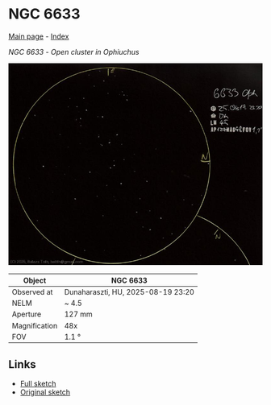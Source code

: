 # NGC 6633

[Main page](../index.md) - [Index](../pages/obj_index.md)

_NGC 6633_ - _Open cluster in Ophiuchus_  

![NGC 6633](../img/ngc-6633-20250820.jpg)

Object | NGC 6633
-|-
Observed at | Dunaharaszti, HU, 2025-08-19 23:20
NELM | ~ 4.5
Aperture | 127 mm
Magnification | 48x
FOV | 1.1 °


## Links

- [Full sketch](../img/ngc-6633-m57-20250820.jpg)
- [Original sketch](../scan/20250820_1.jpg)
